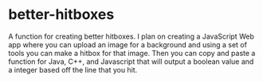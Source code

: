 # better-hitboxes
A function for creating better hitboxes. I plan on creating a JavaScript Web app where you can upload an image for a background and using a set of tools you can make a hitbox for that image. Then you can copy and paste a function for Java, C++, and Javascript that will output a boolean value and a integer based off the line that you hit.
